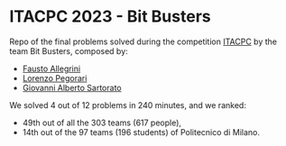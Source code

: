 # ITACPC 2023 - Bit Busters
Repo of the final problems solved during the competition [ITACPC](https://www.itacpc.it/home) by the team Bit Busters, composed by:
- [Fausto Allegrini](https://github.com/fausto555)
- [Lorenzo Pegorari](https://github.com/LorenzoPegorari)
- [Giovanni Alberto Sartorato](https://github.com/giovannialbertos)

We solved 4 out of 12 problems in 240 minutes, and we ranked:
- 49th out of all the 303 teams (617 people),
- 14th out of the 97 teams (196 students) of Politecnico di Milano.
